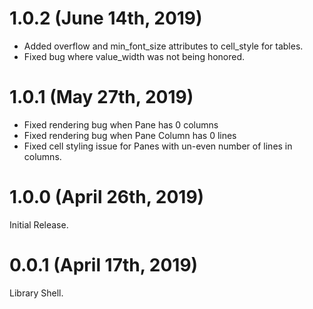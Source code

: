 # 1.0.2 (June 14th, 2019)

* Added overflow and min_font_size attributes to cell_style for tables.
* Fixed bug where value_width was not being honored.

# 1.0.1 (May 27th, 2019)

* Fixed rendering bug when Pane has 0 columns
* Fixed rendering bug when Pane Column has 0 lines
* Fixed cell styling issue for Panes with un-even number of lines in columns.

# 1.0.0 (April 26th, 2019)

Initial Release.

# 0.0.1 (April 17th, 2019)

Library Shell.
